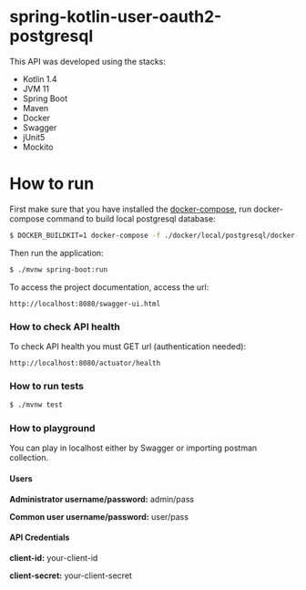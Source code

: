 # spring-kotlin-user-oauth2-postgresql
This API was developed using the stacks:
- Kotlin 1.4
- JVM 11
- Spring Boot
- Maven
- Docker
- Swagger
- jUnit5
- Mockito
# How to run
First make sure that you have installed the [docker-compose](https://docs.docker.com/compose/gettingstarted/), run docker-compose command to build local postgresql database:
```sh
$ DOCKER_BUILDKIT=1 docker-compose -f ./docker/local/postgresql/docker-compose.yml up -d
```
Then run the application:
```sh
$ ./mvnw spring-boot:run
```
To access the project documentation, access the url:
```
http://localhost:8080/swagger-ui.html
```
### How to check API health
To check API health you must GET url (authentication needed):
```
http://localhost:8080/actuator/health
```
### How to run tests
```sh
$ ./mvnw test
```
### How to playground
You can play in localhost either by Swagger or importing postman collection.

#### Users

**Administrator username/password:** admin/pass

**Common user username/password:** user/pass

#### API Credentials 

**client-id:** your-client-id

**client-secret:** your-client-secret